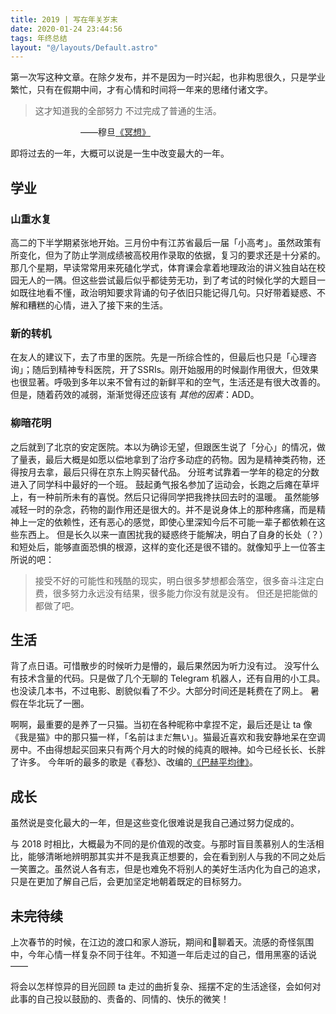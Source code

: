 ```yaml
---
title: 2019 | 写在年关岁末
date: 2020-01-24 23:44:56
tags: 年终总结
layout: "@/layouts/Default.astro"
---
```


第一次写这种文章。在除夕发布，并不是因为一时兴起，也非构思很久，只是学业繁忙，只有在假期中间，才有心情和时间将一年来的思绪付诸文字。

> 这才知道我的全部努力
> 不过完成了普通的生活。

　　　　　　　　——穆旦[《冥想》](https://bedtimepoem.com/?p=7221)

即将过去的一年，大概可以说是一生中改变最大的一年。

## 学业

### 山重水复

高二的下半学期紧张地开始。三月份中有江苏省最后一届「小高考」。虽然政策有所变化，但为了防止学测成绩被高校用作录取的依据，复习的要求还是十分紧的。那几个星期，早读常常用来死磕化学式，体育课会拿着地理政治的讲义独自站在校园无人的一隅。但这些尝试最后似乎都徒劳无功，到了考试的时候化学的大题目一如既往地看不懂，政治明知要求背诵的句子依旧只能记得几句。只好带着疑惑、不解和糟糕的心情，进入了接下来的生活。

### 新的转机

在友人的建议下，去了市里的医院。先是一所综合性的，但最后也只是「心理咨询」；随后到精神专科医院，开了SSRIs。刚开始服用的时候副作用很大，但效果也很显著。呼吸到多年以来不曾有过的新鲜平和的空气，生活还是有很大改善的。但是，随着药效的减弱，渐渐觉得还应该有 _其他的因素_：ADD。

### 柳暗花明

之后就到了北京的安定医院。本以为确诊无望，但跟医生说了「分心」的情况，做了量表，最后大概是如愿以偿地拿到了治疗多动症的药物。因为是精神类药物，还得按月去拿，最后只得在京东上购买替代品。
分班考试靠着一学年的稳定的分数进入了同学科中最好的一个班。
鼓起勇气报名参加了运动会，长跑之后瘫在草坪上，有一种前所未有的喜悦。然后只记得同学把我搀扶回去时的温暖。
虽然能够减轻一时的杂念，药物的副作用还是很大的。并不是说身体上的那种疼痛，而是精神上一定的依赖性，还有恶心的感觉，即使心里深知今后不可能一辈子都依赖在这些东西上。
但是长久以来一直困扰我的疑惑终于能解决，明白了自身的长处（？）和短处后，能够直面恐惧的根源，这样的变化还是很不错的。就像知乎上一位答主所说的吧：

> 接受不好的可能性和残酷的现实，明白很多梦想都会落空，很多奋斗注定白费，很多努力永远没有结果，很多能力你没有就是没有。
> 但还是把能做的都做了吧。

## 生活

背了点日语。可惜散步的时候听力是懵的，最后果然因为听力没有过。
没写什么有技术含量的代码。只是做了几个无聊的 Telegram 机器人，还有自用的小工具。
也没读几本书，不过电影、剧貌似看了不少。大部分时间还是耗费在了网上。
暑假在华北玩了一圈。

啊啊，最重要的是养了一只猫。当初在各种昵称中拿捏不定，最后还是让 ta 像《我是猫》中的那只猫一样，「名前はまだ無い」。猫最近喜欢和我安静地呆在空调房中。不由得想起买回来只有两个月大的时候的纯真的眼神。如今已经长长、长胖了许多。
今年听的最多的歌是《春愁》、改编的[《巴赫平均律》](http://music.163.com/song/432430716/)。
## 成长

虽然说是变化最大的一年，但是这些变化很难说是我自己通过努力促成的。

与 2018 时相比，大概最为不同的是价值观的改变。与那时盲目羡慕别人的生活相比，能够清晰地辨明那其实并不是我真正想要的，会在看到别人与我的不同之处后一笑置之。虽然说人各有志，但是也难免不将别人的美好生活内化为自己的追求，只是在更加了解自己后，会更加坚定地朝着既定的目标努力。

## 未完待续

上次春节的时候，在江边的渡口和家人游玩，期间和🌸聊着天。流感的奇怪氛围中，今年心情一样复杂不同于往年。不知道一年后走过的自己，借用黑塞的话说——

将会以怎样惊异的目光回顾 ta 走过的曲折复杂、摇摆不定的生活途径，会如何对此事的自己投以鼓励的、责备的、同情的、快乐的微笑！
